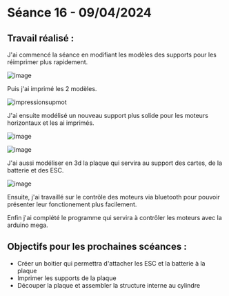 # **Séance 16 - 09/04/2024**
## Travail réalisé :
J'ai commencé la séance en modifiant les modèles des supports pour les réimprimer plus rapidement.

![image](https://github.com/TibaudoRomain/ProjetAR/assets/146826729/bfd12d44-c1c9-4648-8d6b-66ab866f7712)

Puis j'ai imprimé les 2 modèles.

![impressionsupmot](https://github.com/TibaudoRomain/ProjetAR/assets/146826729/9b99227f-8b05-4b3d-9632-d36faf939be4)

J'ai ensuite modélisé un nouveau support plus solide pour les moteurs horizontaux et les ai imprimés.

![image](https://github.com/TibaudoRomain/ProjetAR/assets/146826729/f081ae00-2d5a-413b-9e80-938210fcaa2e)

![image](https://github.com/TibaudoRomain/ProjetAR/assets/146826729/bfb09699-c7c9-49b9-9360-5ddcf83cae9a)

J'ai aussi modéliser en 3d la plaque qui servira au support des cartes, de la batterie et des ESC.

![image](https://github.com/TibaudoRomain/ProjetAR/assets/146826729/8f17c0ed-0ade-4758-a00f-c076c1996cb8)

Ensuite, j'ai travaillé sur le contrôle des moteurs via bluetooth pour pouvoir présenter leur fonctionement plus facilement.

Enfin j'ai complété le programme qui servira à contrôler les moteurs avec la arduino mega.

## Objectifs pour les prochaines scéances :
- Créer un boitier qui permettra d'attacher les ESC et la batterie à la plaque
- Imprimer les supports de la plaque
- Découper la plaque et assembler la structure interne au cylindre
